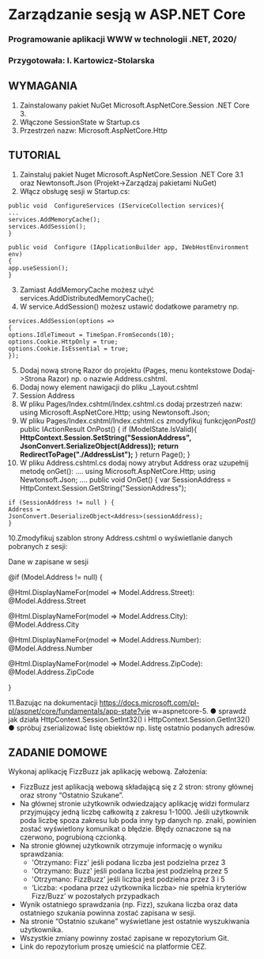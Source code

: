 # Zarządzanie sesją w ASP.NET Core

### Programowanie aplikacji WWW w technologii .NET, 2020/

### Przygotowała: I. Kartowicz-Stolarska

## WYMAGANIA

1. Zainstalowany pakiet NuGet Microsoft.AspNetCore.Session .NET Core 3.
2. Włączone SessionState w Startup.cs
3. Przestrzeń nazw: Microsoft.AspNetCore.Http

## TUTORIAL

1. Zainstaluj pakiet Nuget Microsoft.AspNetCore.Session .NET Core 3.1 oraz
    Newtonsoft.Json (Projekt->Zarządzaj pakietami NuGet)
2. Włącz obsługę sesji w Startup.cs:

```
public void ​ ConfigureServices ​(IServiceCollection services){
...
services.AddMemoryCache();
services.AddSession();
}
```
```
public void ​ Configure ​(IApplicationBuilder app, IWebHostEnvironment env)
{
app.useSession();
}
```
3. Zamiast AddMemoryCache możesz użyć
    services.AddDistributedMemoryCache();
4. W service.AddSession() możesz ustawić dodatkowe parametry np.

```
services.AddSession(options =>
{
options.IdleTimeout = TimeSpan.FromSeconds(10);
options.Cookie.HttpOnly = true;
options.Cookie.IsEssential = true;
});
```
5. Dodaj nową stronę Razor do projektu (Pages, menu kontekstowe
    Dodaj->Strona Razor) np. o nazwie Address.cshtml.
6. Dodaj nowy element nawigacji do pliku _Layout.cshtml
    <li class="nav-item">
    <a class="nav-link text-dark" asp-area=""
    asp-page="/Address">Session Address</a>
    </li>
7. W pliku Pages/Index.cshtml/Index.cshtml.cs dodaj przestrzeń nazw:
    using Microsoft.AspNetCore.Http;
    using Newtonsoft.Json;
8. W pliku Pages/Index.cshtml/Index.cshtml.cs zmodyfikuj funkcję​ _onPost()_
    public IActionResult OnPost() {
       if (ModelState.IsValid){
          **HttpContext.Session.SetString("SessionAddress",**
       **JsonConvert.SerializeObject(Address));**
      **return RedirectToPage("./AddressList");**
    }
    return Page();
    }
9. W pliku Address.cshtml.cs dodaj nowy atrybut Address oraz uzupełnij
    metodę onGet():
    ....
    using Microsoft.AspNetCore.Http;
    using Newtonsoft.Json;
    ....
    public void OnGet() {
       var SessionAddress =
    HttpContext.Session.GetString("SessionAddress");


```
if (SessionAddress != null ) {
Address =
JsonConvert.DeserializeObject<Address>(sessionAddress);
}
```
10.Zmodyfikuj szablon strony Address.cshtml o wyświetlanie danych
pobranych z sesji:
<p>Dane w zapisane w sesji</p>
@if (Model.Address != null)
{
<p>@Html.DisplayNameFor(model => Model.Address.Street):
@Model.Address.Street </p>
<p>@Html.DisplayNameFor(model => Model.Address.City):
@Model.Address.City </p>
<p>@Html.DisplayNameFor(model => Model.Address.Number):
@Model.Address.Number </p>
<p>@Html.DisplayNameFor(model => Model.Address.ZipCode):
@Model.Address.ZipCode </p>
}

11.Bazując na dokumentacji
https://docs.microsoft.com/pl-pl/aspnet/core/fundamentals/app-state?vie
w=aspnetcore-5.
● sprawdź jak działa HttpContext.Session.SetInt32() i
HttpContext.Session.GetInt32()
● spróbuj zserializować listę obiektów np. listę ostatnio podanych
adresów.

## ZADANIE DOMOWE

Wykonaj aplikację FizzBuzz jak aplikację webową.
Założenia:
- FizzBuzz jest aplikacją webową składającą się z 2 stron: strony głównej oraz
strony “Ostatnio Szukane”.
- Na głównej stronie użytkownik odwiedzający aplikację widzi formularz
przyjmujący jedną liczbę całkowitą z zakresu 1-1000. Jeśli użytkownik poda
liczbę spoza zakresu lub poda inny typ danych np. znaki, powinien zostać
wyświetlony komunikat o błędzie. Błędy oznaczone są na czerwono,
pogrubioną czcionką.
- Na stronie głównej użytkownik otrzymuje informację o wyniku
sprawdzania:
  - 'Otrzymano: Fizz' jeśli podana liczba jest podzielna przez 3
  - 'Otrzymano: Buzz' jeśli podana liczba jest podzielną przez 5
  - 'Otrzymano: FizzBuzz' jeśli liczba jest podzielna przez 3 i 5
  - ‘Liczba: <podana przez użytkownika liczba> nie spełnia kryteriów
Fizz/Buzz’ w pozostałych przypadkach
- Wynik ostatniego sprawdzania (np. Fizz), szukana liczba oraz data
ostatniego szukania powinna zostać zapisana w sesji.
- Na stronie “Ostatnio szukane” wyświetlane jest ostatnie wyszukiwania
użytkownika.
- Wszystkie zmiany powinny zostać zapisane w repozytorium Git.
- Link do repozytorium proszę umieścić na platformie CEZ.



